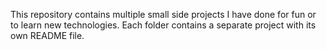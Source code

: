 This repository contains multiple small side projects I have done for fun or to learn new technologies. Each folder contains a separate project with its own README file.
